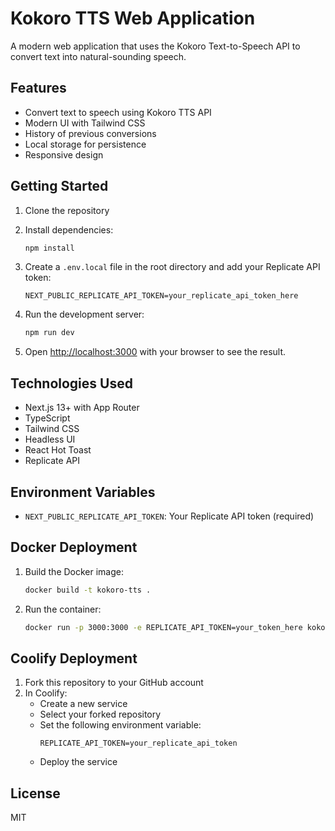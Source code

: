 # Kokoro TTS Web Application

A modern web application that uses the Kokoro Text-to-Speech API to convert text into natural-sounding speech.

## Features

- Convert text to speech using Kokoro TTS API
- Modern UI with Tailwind CSS
- History of previous conversions
- Local storage for persistence
- Responsive design

## Getting Started

1. Clone the repository
2. Install dependencies:
   ```bash
   npm install
   ```

3. Create a `.env.local` file in the root directory and add your Replicate API token:
   ```
   NEXT_PUBLIC_REPLICATE_API_TOKEN=your_replicate_api_token_here
   ```

4. Run the development server:
   ```bash
   npm run dev
   ```

5. Open [http://localhost:3000](http://localhost:3000) with your browser to see the result.

## Technologies Used

- Next.js 13+ with App Router
- TypeScript
- Tailwind CSS
- Headless UI
- React Hot Toast
- Replicate API

## Environment Variables

- `NEXT_PUBLIC_REPLICATE_API_TOKEN`: Your Replicate API token (required)

## Docker Deployment

1. Build the Docker image:
   ```bash
   docker build -t kokoro-tts .
   ```

2. Run the container:
   ```bash
   docker run -p 3000:3000 -e REPLICATE_API_TOKEN=your_token_here kokoro-tts
   ```

## Coolify Deployment

1. Fork this repository to your GitHub account
2. In Coolify:
   - Create a new service
   - Select your forked repository
   - Set the following environment variable:
     ```
     REPLICATE_API_TOKEN=your_replicate_api_token
     ```
   - Deploy the service

## License

MIT

